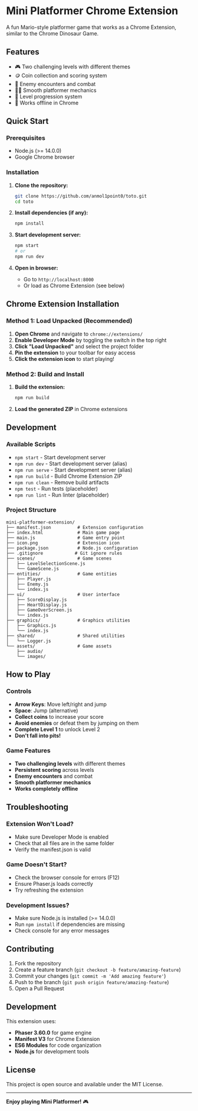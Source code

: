 # Mini Platformer Chrome Extension

A fun Mario-style platformer game that works as a Chrome Extension, similar to the Chrome Dinosaur Game.

## Features

- 🎮 Two challenging levels with different themes
- 🪙 Coin collection and scoring system
- 👾 Enemy encounters and combat
- 🏃‍♂️ Smooth platformer mechanics
- 🎯 Level progression system
- 📱 Works offline in Chrome

## Quick Start

### Prerequisites
- Node.js (>= 14.0.0)
- Google Chrome browser

### Installation

1. **Clone the repository:**
   ```bash
   git clone https://github.com/anmol1point0/toto.git
   cd toto
   ```

2. **Install dependencies (if any):**
   ```bash
   npm install
   ```

3. **Start development server:**
   ```bash
   npm start
   # or
   npm run dev
   ```

4. **Open in browser:**
   - Go to `http://localhost:8000`
   - Or load as Chrome Extension (see below)

## Chrome Extension Installation

### Method 1: Load Unpacked (Recommended)

1. **Open Chrome** and navigate to `chrome://extensions/`
2. **Enable Developer Mode** by toggling the switch in the top right
3. **Click "Load Unpacked"** and select the project folder
4. **Pin the extension** to your toolbar for easy access
5. **Click the extension icon** to start playing!

### Method 2: Build and Install

1. **Build the extension:**
   ```bash
   npm run build
   ```

2. **Load the generated ZIP** in Chrome extensions

## Development

### Available Scripts

- `npm start` - Start development server
- `npm run dev` - Start development server (alias)
- `npm run serve` - Start development server (alias)
- `npm run build` - Build Chrome Extension ZIP
- `npm run clean` - Remove build artifacts
- `npm test` - Run tests (placeholder)
- `npm run lint` - Run linter (placeholder)

### Project Structure

```
mini-platformer-extension/
├── manifest.json          # Extension configuration
├── index.html             # Main game page
├── main.js                # Game entry point
├── icon.png               # Extension icon
├── package.json           # Node.js configuration
├── .gitignore            # Git ignore rules
├── scenes/                # Game scenes
│   ├── LevelSelectionScene.js
│   └── GameScene.js
├── entities/              # Game entities
│   ├── Player.js
│   ├── Enemy.js
│   └── index.js
├── ui/                    # User interface
│   ├── ScoreDisplay.js
│   ├── HeartDisplay.js
│   ├── GameOverScreen.js
│   └── index.js
├── graphics/              # Graphics utilities
│   ├── Graphics.js
│   └── index.js
├── shared/                # Shared utilities
│   └── Logger.js
└── assets/                # Game assets
    ├── audio/
    └── images/
```

## How to Play

### Controls
- **Arrow Keys**: Move left/right and jump
- **Space**: Jump (alternative)
- **Collect coins** to increase your score
- **Avoid enemies** or defeat them by jumping on them
- **Complete Level 1** to unlock Level 2
- **Don't fall into pits!**

### Game Features
- **Two challenging levels** with different themes
- **Persistent scoring** across levels
- **Enemy encounters** and combat
- **Smooth platformer mechanics**
- **Works completely offline**

## Troubleshooting

### Extension Won't Load?
- Make sure Developer Mode is enabled
- Check that all files are in the same folder
- Verify the manifest.json is valid

### Game Doesn't Start?
- Check the browser console for errors (F12)
- Ensure Phaser.js loads correctly
- Try refreshing the extension

### Development Issues?
- Make sure Node.js is installed (>= 14.0.0)
- Run `npm install` if dependencies are missing
- Check console for any error messages

## Contributing

1. Fork the repository
2. Create a feature branch (`git checkout -b feature/amazing-feature`)
3. Commit your changes (`git commit -m 'Add amazing feature'`)
4. Push to the branch (`git push origin feature/amazing-feature`)
5. Open a Pull Request

## Development

This extension uses:
- **Phaser 3.60.0** for game engine
- **Manifest V3** for Chrome Extension
- **ES6 Modules** for code organization
- **Node.js** for development tools

## License

This project is open source and available under the MIT License.

---

**Enjoy playing Mini Platformer!** 🎮 
